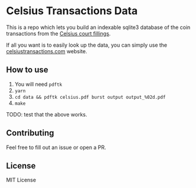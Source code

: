 # Celsius Transactions Data

This is a repo which lets you build an indexable sqlite3 database of the coin transactions from the [Celsius court fillings](https://gizmodo.com/celsius-execs-cashed-out-bitcoin-price-crypto-ponzi-1849623526).

If all you want is to easily look up the data, you can simply use the [celsiustransactions.com](https://celsiustransactions.com/) website. 

## How to use
1. You will need `pdftk`
2. `yarn`
3. `cd data && pdftk celsius.pdf burst output output_%02d.pdf`
4. `make`

TODO: test that the above works.

## Contributing
Feel free to fill out an issue or open a PR.

## License
MIT License
